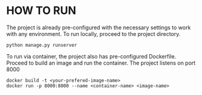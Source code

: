 # HOW TO RUN
The project is already pre-configured with the necessary settings to work with any environment.
To run locally, proceed to the project directory.
```
python manage.py runserver
```
To run via container, the project also has pre-configured Dockerfile. Proceed to build an image and run the container. The project listens on port 8000
```
docker build -t <your-prefered-image-name>
docker run -p 8000:8000 --name <container-name> <image-name>
```
